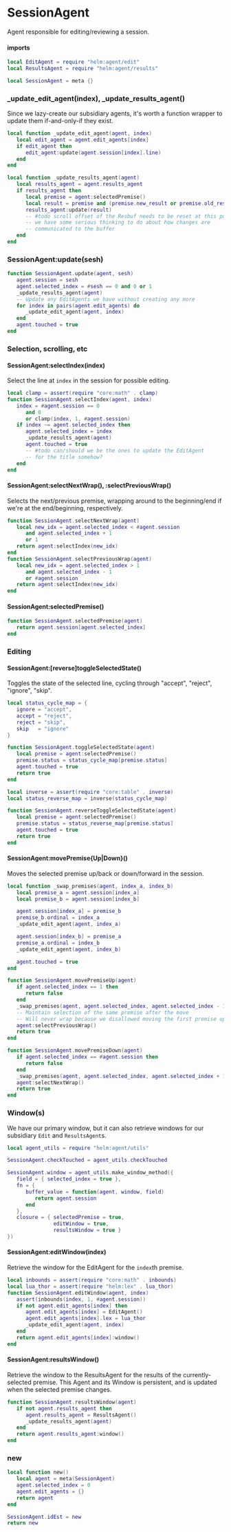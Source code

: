 # SessionAgent

Agent responsible for editing/reviewing a session.


#### imports

```lua
local EditAgent = require "helm:agent/edit"
local ResultsAgent = require "helm:agent/results"
```
```lua
local SessionAgent = meta {}
```
### _update_edit_agent(index), _update_results_agent()

Since we lazy-create our subsidiary agents, it's worth a function wrapper to
update them if-and-only-if they exist.

```lua
local function _update_edit_agent(agent, index)
   local edit_agent = agent.edit_agents[index]
   if edit_agent then
      edit_agent:update(agent.session[index].line)
   end
end

local function _update_results_agent(agent)
   local results_agent = agent.results_agent
   if results_agent then
      local premise = agent:selectedPremise()
      local result = premise and (premise.new_result or premise.old_result)
      results_agent:update(result)
      -- #todo scroll offset of the Resbuf needs to be reset at this point
      -- we have some serious thinking to do about how changes are
      -- communicated to the buffer
   end
end
```
### SessionAgent:update(sesh)

```lua
function SessionAgent.update(agent, sesh)
   agent.session = sesh
   agent.selected_index = #sesh == 0 and 0 or 1
   _update_results_agent(agent)
   -- Update any EditAgents we have without creating any more
   for index in pairs(agent.edit_agents) do
      _update_edit_agent(agent, index)
   end
   agent.touched = true
end
```
### Selection, scrolling, etc


#### SessionAgent:selectIndex(index)

Select the line at ``index`` in the session for possible editing.

```lua
local clamp = assert(require "core:math" . clamp)
function SessionAgent.selectIndex(agent, index)
   index = #agent.session == 0
      and 0
      or clamp(index, 1, #agent.session)
   if index ~= agent.selected_index then
      agent.selected_index = index
      _update_results_agent(agent)
      agent.touched = true
      -- #todo can/should we be the ones to update the EditAgent
      -- for the title somehow?
   end
end
```
#### SessionAgent:selectNextWrap(), :selectPreviousWrap()

Selects the next/previous premise, wrapping around to the beginning/end
if we're at the end/beginning, respectively.

```lua
function SessionAgent.selectNextWrap(agent)
   local new_idx = agent.selected_index < #agent.session
      and agent.selected_index + 1
      or 1
   return agent:selectIndex(new_idx)
end
function SessionAgent.selectPreviousWrap(agent)
   local new_idx = agent.selected_index > 1
      and agent.selected_index - 1
      or #agent.session
   return agent:selectIndex(new_idx)
end
```
#### SessionAgent:selectedPremise()

```lua
function SessionAgent.selectedPremise(agent)
   return agent.session[agent.selected_index]
end
```
### Editing


#### SessionAgent:[reverse]toggleSelectedState()

Toggles the state of the selected line, cycling through "accept", "reject",
"ignore", "skip".

```lua
local status_cycle_map = {
   ignore = "accept",
   accept = "reject",
   reject = "skip",
   skip   = "ignore"
}

function SessionAgent.toggleSelectedState(agent)
   local premise = agent:selectedPremise()
   premise.status = status_cycle_map[premise.status]
   agent.touched = true
   return true
end

local inverse = assert(require "core:table" . inverse)
local status_reverse_map = inverse(status_cycle_map)

function SessionAgent.reverseToggleSelectedState(agent)
   local premise = agent:selectedPremise()
   premise.status = status_reverse_map[premise.status]
   agent.touched = true
   return true
end
```
#### SessionAgent:movePremise{Up|Down}()

Moves the selected premise up/back or down/forward in the session.

```lua
local function _swap_premises(agent, index_a, index_b)
   local premise_a = agent.session[index_a]
   local premise_b = agent.session[index_b]

   agent.session[index_a] = premise_b
   premise_b.ordinal = index_a
   _update_edit_agent(agent, index_a)

   agent.session[index_b] = premise_a
   premise_a.ordinal = index_b
   _update_edit_agent(agent, index_b)

   agent.touched = true
end

function SessionAgent.movePremiseUp(agent)
   if agent.selected_index == 1 then
      return false
   end
   _swap_premises(agent, agent.selected_index, agent.selected_index - 1)
   -- Maintain selection of the same premise after the move
   -- Will never wrap because we disallowed moving the first premise up
   agent:selectPreviousWrap()
   return true
end

function SessionAgent.movePremiseDown(agent)
   if agent.selected_index == #agent.session then
      return false
   end
   _swap_premises(agent, agent.selected_index, agent.selected_index + 1)
   agent:selectNextWrap()
   return true
end
```
### Window(s)

We have our primary window, but it can also retrieve windows for our
subsidiary ``Edit`` and ``ResultsAgent``s.

```lua
local agent_utils = require "helm:agent/utils"

SessionAgent.checkTouched = agent_utils.checkTouched

SessionAgent.window = agent_utils.make_window_method({
   field = { selected_index = true },
   fn = {
      buffer_value = function(agent, window, field)
         return agent.session
      end
   },
   closure = { selectedPremise = true,
               editWindow = true,
               resultsWindow = true }
})
```
#### SessionAgent:editWindow(index)

Retrieve the window for the EditAgent for the ``index``th premise.

```lua
local inbounds = assert(require "core:math" . inbounds)
local lua_thor = assert(require "helm:lex" . lua_thor)
function SessionAgent.editWindow(agent, index)
   assert(inbounds(index, 1, #agent.session))
   if not agent.edit_agents[index] then
      agent.edit_agents[index] = EditAgent()
      agent.edit_agents[index].lex = lua_thor
      _update_edit_agent(agent, index)
   end
   return agent.edit_agents[index]:window()
end
```
#### SessionAgent:resultsWindow()

Retrieve the window to the ResultsAgent for the results of the
currently-selected premise. This Agent and its Window is persistent, and is
updated when the selected premise changes.

```lua
function SessionAgent.resultsWindow(agent)
   if not agent.results_agent then
      agent.results_agent = ResultsAgent()
      _update_results_agent(agent)
   end
   return agent.results_agent:window()
end
```
### new

```lua
local function new()
   local agent = meta(SessionAgent)
   agent.selected_index = 0
   agent.edit_agents = {}
   return agent
end
```
```lua
SessionAgent.idEst = new
return new
```
